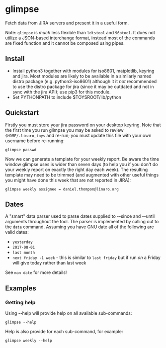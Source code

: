 glimpse
=======

Fetch data from JIRA servers and present it in a useful form.

Note: `glimpse` is *much* less flexible than `ldtstool` and `96btool`.
      It does not utilize a JSON-based interchange format, instead
      most of the commands are fixed function and it cannot be
      composed using pipes.

Install
-------

 * Install python3 together with modules for iso8601, matplotlib,
   keyring and jira. Most modules are likely to be available in a
   similarly named distro package (e.g. python3-iso8601) although it
   it *not* recommended to use the distro package for jira (since it may
   be outdated and not in sync with the jira API); use pip3 for this
   module.
 * Set PYTHONPATH to include $TOYSROOT/lib/python

Quickstart
----------

Firstly you must store your jira password on your desktop keyring. Note
that the first time you run glimpse you may be asked to review
`$HOME/.linaro_toys` and re-run; you must update this file with your
own username before re-running:

    glimpse passwd

Now we can generate a template for your weekly report. Be aware the time
window glimpse uses is wider than seven days (to help you if you don't
do your weekly report on exactly the right day each week). The resulting
template may need to be trimmed (and augmented with other useful things
you might have done this week that are not reported in JIRA):

    glimpse weekly assignee = daniel.thompon@linaro.org

Dates
-----

A "smart" data parser used to parse dates supplied to --since and
--until arguments throughout the tool. The parser is implemented by
calling out to the `date` command. Assuming you have GNU date all of
the following are valid dates:

 * `yesterday`
 * `2017-08-01`
 * `last month`
 * `next friday -1 week` - this is similar to `last friday` but if run *on* a
   Friday will give today rather than last week

See `man date` for more details!

Examples
--------

### Getting help

Using --help will provide help on all available sub-commands:

    glimpse --help

Help is also provide for each sub-command, for example:

    glimpse weekly --help
